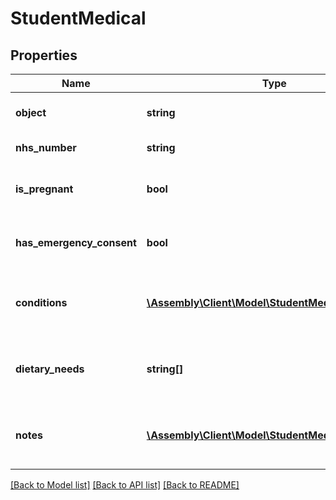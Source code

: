 # StudentMedical

## Properties
Name | Type | Description | Notes
------------ | ------------- | ------------- | -------------
**object** | **string** | Descriminator | [optional] [default to 'student_medical']
**nhs_number** | **string** | Student&#39;s NHS number | [optional] 
**is_pregnant** | **bool** | If the student has been marked as pregnant | [optional] 
**has_emergency_consent** | **bool** | Whether or not medical consent has been given | [optional] 
**conditions** | [**\Assembly\Client\Model\StudentMedicalCondition[]**](StudentMedicalCondition.md) | The medical conditions associated with the student | [optional] 
**dietary_needs** | **string[]** | The dietary need codes associated with the student | [optional] 
**notes** | [**\Assembly\Client\Model\StudentMedicalNote[]**](StudentMedicalNote.md) | Additional information attached to the medical condition | [optional] 

[[Back to Model list]](../README.md#documentation-for-models) [[Back to API list]](../README.md#documentation-for-api-endpoints) [[Back to README]](../README.md)


